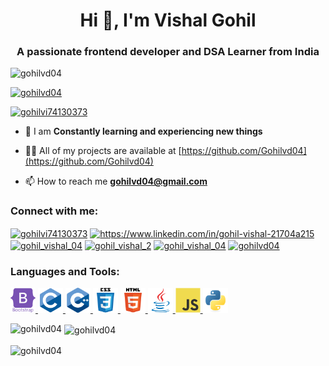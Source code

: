<h1 align="center">Hi 👋, I'm Vishal Gohil</h1>
<h3 align="center">A passionate frontend developer and DSA Learner from India</h3>

<p align="left"> <img src="https://komarev.com/ghpvc/?username=gohilvd04&label=Profile%20views&color=0e75b6&style=flat" alt="gohilvd04" /> </p>

<p align="left"> <a href="https://github.com/ryo-ma/github-profile-trophy"><img src="https://github-profile-trophy.vercel.app/?username=gohilvd04" alt="gohilvd04" /></a> </p>

<p align="left"> <a href="https://twitter.com/gohilvi74130373" target="blank"><img src="https://img.shields.io/twitter/follow/gohilvi74130373?logo=twitter&style=for-the-badge" alt="gohilvi74130373" /></a> </p>

- 🌱 I am **Constantly learning and experiencing new things**

- 👨‍💻 All of my projects are available at [https://github.com/Gohilvd04](https://github.com/Gohilvd04)

- 📫 How to reach me **gohilvd04@gmail.com**

<h3 align="left">Connect with me:</h3>
<p align="left">
<a href="https://twitter.com/gohilvi74130373" target="blank"><img align="center" src="https://raw.githubusercontent.com/rahuldkjain/github-profile-readme-generator/master/src/images/icons/Social/twitter.svg" alt="gohilvi74130373" height="30" width="40" /></a>
<a href="https://linkedin.com/in/https://www.linkedin.com/in/gohil-vishal-21704a215" target="blank"><img align="center" src="https://raw.githubusercontent.com/rahuldkjain/github-profile-readme-generator/master/src/images/icons/Social/linked-in-alt.svg" alt="https://www.linkedin.com/in/gohil-vishal-21704a215" height="30" width="40" /></a>
<a href="https://instagram.com/gohil_vishal_04" target="blank"><img align="center" src="https://raw.githubusercontent.com/rahuldkjain/github-profile-readme-generator/master/src/images/icons/Social/instagram.svg" alt="gohil_vishal_04" height="30" width="40" /></a>
<a href="https://www.codechef.com/users/gohil_vishal_2" target="blank"><img align="center" src="https://cdn.jsdelivr.net/npm/simple-icons@3.1.0/icons/codechef.svg" alt="gohil_vishal_2" height="30" width="40" /></a>
<a href="https://www.leetcode.com/gohil_vishal_04" target="blank"><img align="center" src="https://raw.githubusercontent.com/rahuldkjain/github-profile-readme-generator/master/src/images/icons/Social/leet-code.svg" alt="gohil_vishal_04" height="30" width="40" /></a>
<a href="https://auth.geeksforgeeks.org/user/gohilvd04" target="blank"><img align="center" src="https://raw.githubusercontent.com/rahuldkjain/github-profile-readme-generator/master/src/images/icons/Social/geeks-for-geeks.svg" alt="gohilvd04" height="30" width="40" /></a>
</p>

<h3 align="left">Languages and Tools:</h3>
<p align="left"> <a href="https://getbootstrap.com" target="_blank" rel="noreferrer"> <img src="https://raw.githubusercontent.com/devicons/devicon/master/icons/bootstrap/bootstrap-plain-wordmark.svg" alt="bootstrap" width="40" height="40"/> </a> <a href="https://www.cprogramming.com/" target="_blank" rel="noreferrer"> <img src="https://raw.githubusercontent.com/devicons/devicon/master/icons/c/c-original.svg" alt="c" width="40" height="40"/> </a> <a href="https://www.w3schools.com/cpp/" target="_blank" rel="noreferrer"> <img src="https://raw.githubusercontent.com/devicons/devicon/master/icons/cplusplus/cplusplus-original.svg" alt="cplusplus" width="40" height="40"/> </a> <a href="https://www.w3schools.com/css/" target="_blank" rel="noreferrer"> <img src="https://raw.githubusercontent.com/devicons/devicon/master/icons/css3/css3-original-wordmark.svg" alt="css3" width="40" height="40"/> </a> <a href="https://www.w3.org/html/" target="_blank" rel="noreferrer"> <img src="https://raw.githubusercontent.com/devicons/devicon/master/icons/html5/html5-original-wordmark.svg" alt="html5" width="40" height="40"/> </a> <a href="https://www.java.com" target="_blank" rel="noreferrer"> <img src="https://raw.githubusercontent.com/devicons/devicon/master/icons/java/java-original.svg" alt="java" width="40" height="40"/> </a> <a href="https://developer.mozilla.org/en-US/docs/Web/JavaScript" target="_blank" rel="noreferrer"> <img src="https://raw.githubusercontent.com/devicons/devicon/master/icons/javascript/javascript-original.svg" alt="javascript" width="40" height="40"/> </a> <a href="https://www.python.org" target="_blank" rel="noreferrer"> <img src="https://raw.githubusercontent.com/devicons/devicon/master/icons/python/python-original.svg" alt="python" width="40" height="40"/> </a> </p>

<p><img align="left" src="https://github-readme-stats.vercel.app/api/top-langs?username=gohilvd04&show_icons=true&locale=en&layout=compact" alt="gohilvd04" /></p>

<p>&nbsp;<img align="center" src="https://github-readme-stats.vercel.app/api?username=gohilvd04&show_icons=true&locale=en" alt="gohilvd04" /></p>

<p><img align="center" src="https://github-readme-streak-stats.herokuapp.com/?user=gohilvd04&" alt="gohilvd04" /></p>


<!--
**Gohilvd04/Gohilvd04** is a ✨ _special_ ✨ repository because its `README.md` (this file) appears on your GitHub profile.

Here are some ideas to get you started:

- 🔭 I’m currently working on ...
- 🌱 I’m currently learning ...
- 👯 I’m looking to collaborate on ...
- 🤔 I’m looking for help with ...
- 💬 Ask me about ...
- 📫 How to reach me: ...
- 😄 Pronouns: ...
- ⚡ Fun fact: ...
-->
